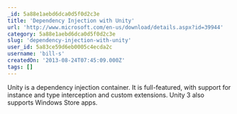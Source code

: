```yaml
---
_id: 5a88e1aebd6dca0d5f0d2c3e
title: 'Dependency Injection with Unity'
url: 'http://www.microsoft.com/en-us/download/details.aspx?id=39944'
category: 5a88e1aebd6dca0d5f0d2c3e
slug: 'dependency-injection-with-unity'
user_id: 5a83ce59d6eb0005c4ecda2c
username: 'bill-s'
createdOn: '2013-08-24T07:45:09.000Z'
tags: []
---
```


Unity is a dependency injection container. It is full-featured, with support for instance and type interception and custom extensions. Unity 3 also supports Windows Store apps.
